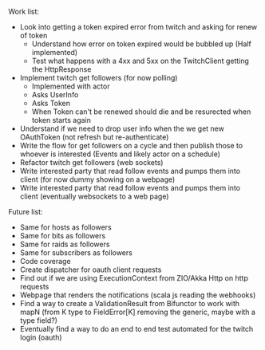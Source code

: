 Work list:

- Look into getting a token expired error from twitch and asking for renew of token
    - Understand how error on token expired would be bubbled up (Half implemented)
    - Test what happens with a 4xx and 5xx on the TwitchClient getting the HttpResponse
- Implement twitch get followers (for now polling)
    - Implemented with actor
    - Asks UserInfo
    - Asks Token
    - When Token can't be renewed should die and be resurected when token starts again
- Understand if we need to drop user info when the we get new OAuthToken (not refresh but re-authenticate)
- Write the flow for get followers on a cycle and then publish those to whoever is interested (Events and likely actor on a schedule)
- Refactor twitch get followers (web sockets)
- Write interested party that read follow events and pumps them into client (for now dummy showing on a webpage)
- Write interested party that read follow events and pumps them into client (eventually websockets to a web page)


Future list:

- Same for hosts as followers
- Same for bits as followers
- Same for raids as followers
- Same for subscribers as followers
- Code coverage
- Create dispatcher for oauth client requests
- Find out if we are using ExecutionContext from ZIO/Akka Http on http requests
- Webpage that renders the notifications (scala js reading the webhooks)
- Find a way to create a ValidationResult from Bifunctor to work with mapN (from K type to FieldError[K] removing the generic, maybe with a type field?)
- Eventually find a way to do an end to end test automated for the twitch login (oauth)

